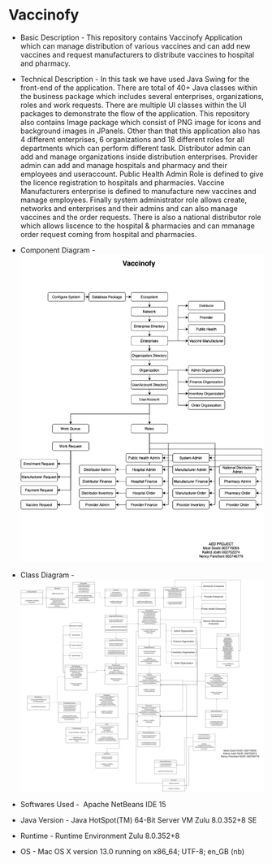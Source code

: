 # Vaccinofy

* Basic Description - This repository contains Vaccinofy Application which can manage distribution of various vaccines and can add new vaccines and request manufacturers to distribute vaccines to hospital and pharmacy.

* Technical Description - In this task we have used Java Swing for the front-end of the application. There are total of 40+ Java classes within the business package which includes several enterprises, organizations, roles and work requests. There are multiple UI classes within the UI packages to demonstrate the flow of the application. This repository also contains Image package which consist of PNG image for icons and background images in JPanels. Other than that this application also has 4 different enterprises, 6 organizations and 18 different roles for all departments which can perform different task. Distributor admin can add and manage organizations inside distribution enterprises. Provider admin can add and manage hospitals and pharmacy and their employees and useraccount. Public Health Admin Role is defined to give the licence registration to hospitals and pharmacies. Vaccine Manufacturers enterprise is defined to manufacture new vaccines and manage employees. Finally system administrator role allows create, networks and enterprises and their admins and can also manage vaccines and the order requests. There is also a national distributor role which allows liscence to the hospital & pharmacies and can mmanage order request coming from hospital and pharmacies.

* Component Diagram -
![Component Diagram](https://github.com/doshimee11/Vaccinofy/blob/main/images/Object_Diagram.png?raw=true)

* Class Diagram -
![Class Diagram](https://github.com/doshimee11/Vaccinofy/blob/main/images/Class_Diagram.png?raw=true)

* Softwares Used -  Apache NetBeans IDE 15
* Java Version - Java HotSpot(TM) 64-Bit Server VM Zulu 8.0.352+8 SE 
* Runtime - Runtime Environment Zulu 8.0.352+8
* OS - Mac OS X version 13.0 running on x86_64; UTF-8; en_GB (nb)
